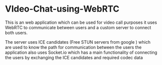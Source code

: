 # VIdeo-Chat-using-WebRTC
This is an web application which can be used for video call purposes it uses WebRTC to communicate between users and a custom server to connect both users.

The server uses ICE candidates (Free STUN servers from google ) which are used to know the path for communication between the users the application also uses Socket.io which has a main functionality of connecting the users by exchanging the ICE candidates and required codec data 